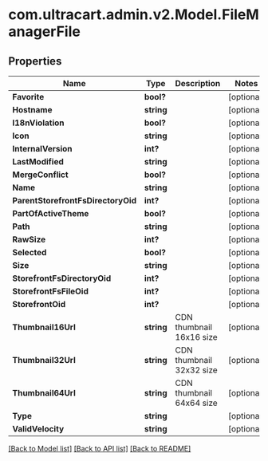 # com.ultracart.admin.v2.Model.FileManagerFile
## Properties

Name | Type | Description | Notes
------------ | ------------- | ------------- | -------------
**Favorite** | **bool?** |  | [optional] 
**Hostname** | **string** |  | [optional] 
**I18nViolation** | **bool?** |  | [optional] 
**Icon** | **string** |  | [optional] 
**InternalVersion** | **int?** |  | [optional] 
**LastModified** | **string** |  | [optional] 
**MergeConflict** | **bool?** |  | [optional] 
**Name** | **string** |  | [optional] 
**ParentStorefrontFsDirectoryOid** | **int?** |  | [optional] 
**PartOfActiveTheme** | **bool?** |  | [optional] 
**Path** | **string** |  | [optional] 
**RawSize** | **int?** |  | [optional] 
**Selected** | **bool?** |  | [optional] 
**Size** | **string** |  | [optional] 
**StorefrontFsDirectoryOid** | **int?** |  | [optional] 
**StorefrontFsFileOid** | **int?** |  | [optional] 
**StorefrontOid** | **int?** |  | [optional] 
**Thumbnail16Url** | **string** | CDN thumbnail 16x16 size | [optional] 
**Thumbnail32Url** | **string** | CDN thumbnail 32x32 size | [optional] 
**Thumbnail64Url** | **string** | CDN thumbnail 64x64 size | [optional] 
**Type** | **string** |  | [optional] 
**ValidVelocity** | **string** |  | [optional] 


[[Back to Model list]](../README.md#documentation-for-models) [[Back to API list]](../README.md#documentation-for-api-endpoints) [[Back to README]](../README.md)

